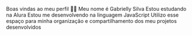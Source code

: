 Boas vindas ao meu perfil 💙💙
Meu nome é Gabrielly Silva
Estou estudando na Alura
Estou me desenvolvendo na linguagem JavaScript
Utilizo esse espaço para minha organização e compartilhamento dos meu projetos desenvolvidos
